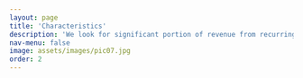 ```yaml
---
layout: page
title: 'Characteristics'
description: 'We look for significant portion of revenue from recurring sources; diverse customer base; seeking new majority ownership; stable, positive cash flows for previous 2-3 years.'
nav-menu: false
image: assets/images/pic07.jpg
order: 2
---
```


